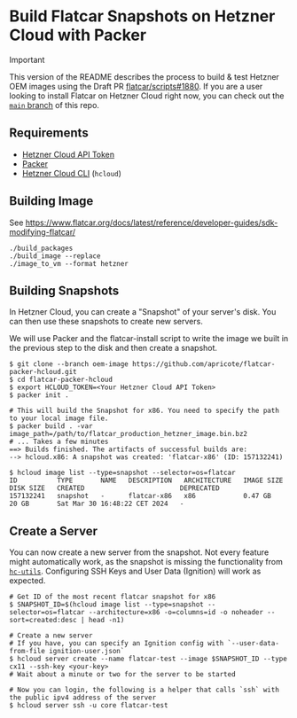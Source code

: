 # Build Flatcar Snapshots on Hetzner Cloud with Packer

> [!IMPORTANT]
> This version of the README describes the process to build & test Hetzner OEM images using the Draft PR [flatcar/scripts#1880](https://github.com/flatcar/scripts/pull/1880).
> If you are a user looking to install Flatcar on Hetzner Cloud right now, you can check out the [`main` branch](https://github.com/apricote/flatcar-packer-hcloud/) of this repo.

## Requirements

- [Hetzner Cloud API Token](https://docs.hetzner.com/cloud/api/getting-started/generating-api-token/)
- [Packer](https://developer.hashicorp.com/packer)
- [Hetzner Cloud CLI](https://github.com/hetznercloud/cli) (`hcloud`)

## Building Image

See https://www.flatcar.org/docs/latest/reference/developer-guides/sdk-modifying-flatcar/

```
./build_packages
./build_image --replace
./image_to_vm --format hetzner
```

## Building Snapshots

In Hetzner Cloud, you can create a "Snapshot" of your server's disk. You can then use these snapshots to create new servers.

We will use Packer and the flatcar-install script to write the image we built in the previous step to the disk and then create a snapshot.

```shell
$ git clone --branch oem-image https://github.com/apricote/flatcar-packer-hcloud.git
$ cd flatcar-packer-hcloud
$ export HCLOUD_TOKEN=<Your Hetzner Cloud API Token>
$ packer init .

# This will build the Snapshot for x86. You need to specify the path to your local image file.
$ packer build . -var image_path=/path/to/flatcar_production_hetzner_image.bin.bz2
# ... Takes a few minutes
==> Builds finished. The artifacts of successful builds are:
--> hcloud.x86: A snapshot was created: 'flatcar-x86' (ID: 157132241)

$ hcloud image list --type=snapshot --selector=os=flatcar
ID          TYPE       NAME   DESCRIPTION   ARCHITECTURE   IMAGE SIZE   DISK SIZE   CREATED                        DEPRECATED
157132241   snapshot   -      flatcar-x86   x86            0.47 GB      20 GB       Sat Mar 30 16:48:22 CET 2024   -
```

## Create a Server

You can now create a new server from the snapshot. Not every feature might automatically work, as the snapshot is
missing the functionality from [`hc-utils`](https://github.com/hetznercloud/hc-utils). Configuring SSH Keys and User
Data (Ignition) will work as expected.

```shell
# Get ID of the most recent flatcar snapshot for x86
$ SNAPSHOT_ID=$(hcloud image list --type=snapshot --selector=os=flatcar --architecture=x86 -o=columns=id -o noheader --sort=created:desc | head -n1)

# Create a new server
# If you have, you can specify an Ignition config with `--user-data-from-file ignition-user.json`
$ hcloud server create --name flatcar-test --image $SNAPSHOT_ID --type cx11 --ssh-key <your-key>
# Wait about a minute or two for the server to be started

# Now you can login, the following is a helper that calls `ssh` with the public ipv4 address of the server
$ hcloud server ssh -u core flatcar-test
```
